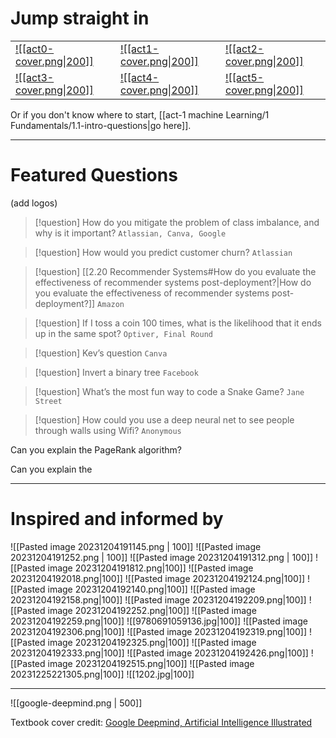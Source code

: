 # Jump straight in

| | | |
|----|----|----|
| [![[act0-cover.png\|200]]](0-README.md) | [![[act1-cover.png\|200]]](ml-index) | [![[act2-cover.png\|200]]](probstat-index) |
| [![[act3-cover.png\|200]]](dl-index) | [![[act4-cover.png\|200]]](coding-index) | [![[act5-cover.png\|200]]](quant-coding) |

Or if you don't know where to start, [[act-1 machine Learning/1 Fundamentals/1.1-intro-questions|go here]].

---

# Featured Questions

(add logos)

> [!question] How do you mitigate the problem of class imbalance, and why is it important?
> `Atlassian, Canva, Google`

> [!question] How would you predict customer churn? 
> `Atlassian`

> [!question] [[2.20 Recommender Systems#How do you evaluate the effectiveness of recommender systems post-deployment?|How do you evaluate the effectiveness of recommender systems post-deployment?]] 
> `Amazon`

> [!question] If I toss a coin 100 times, what is the likelihood that it ends up in the same spot? 
> `Optiver, Final Round`

> [!question] Kev’s question 
> `Canva`

> [!question] Invert a binary tree
> `Facebook`

> [!question] What’s the most fun way to code a Snake Game? 
> `Jane Street`

> [!question] How could you use a deep neural net to see people through walls using Wifi? 
> `Anonymous`

Can you explain the PageRank algorithm? 

Can you explain the 


---


# Inspired and informed by
![[Pasted image 20231204191145.png | 100]] 
![[Pasted image 20231204191252.png | 100]] 
![[Pasted image 20231204191312.png | 100]] 
![[Pasted image 20231204191812.png|100]]
![[Pasted image 20231204192018.png|100]]
![[Pasted image 20231204192124.png|100]]
![[Pasted image 20231204192140.png|100]]
![[Pasted image 20231204192158.png|100]]
![[Pasted image 20231204192209.png|100]]
![[Pasted image 20231204192252.png|100]]
![[Pasted image 20231204192259.png|100]]
![[9780691059136.jpg|100]]
![[Pasted image 20231204192306.png|100]]
![[Pasted image 20231204192319.png|100]]
![[Pasted image 20231204192325.png|100]]
![[Pasted image 20231204192333.png|100]]
![[Pasted image 20231204192426.png|100]]
![[Pasted image 20231204192515.png|100]]
![[Pasted image 20231225221305.png|100]]
![[1202.jpg|100]]

---



![[google-deepmind.png | 500]]

Textbook cover credit: [Google Deepmind, Artificial Intelligence Illustrated](https://www.instagram.com/googledeepmind)


